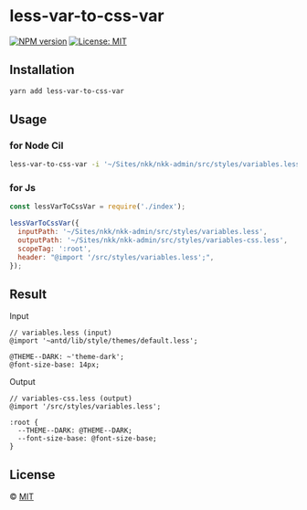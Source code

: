 # less-var-to-css-var

<!--
[![Build Status][build-img]][build-url]
-->
[![NPM version][npm-img]][npm-url]
[![License: MIT][mit-img]][mit-url]


## Installation

```sh
yarn add less-var-to-css-var
```


## Usage


### for Node Cil

```bash
less-var-to-css-var -i '~/Sites/nkk/nkk-admin/src/styles/variables.less' -o '~/Sites/nkk/nkk-admin/src/styles/variables-css2.less' -t ':root' -h "@import '/src/styles/variables.less';"
```

### for Js


```js
const lessVarToCssVar = require('./index');

lessVarToCssVar({
  inputPath: '~/Sites/nkk/nkk-admin/src/styles/variables.less',
  outputPath: '~/Sites/nkk/nkk-admin/src/styles/variables-css.less',
  scopeTag: ':root',
  header: "@import '/src/styles/variables.less';",
});

```

## Result

Input

```less
// variables.less (input)
@import '~antd/lib/style/themes/default.less';

@THEME--DARK: ~'theme-dark';
@font-size-base: 14px;
```

Output

```less
// variables-css.less (output)
@import '/src/styles/variables.less';

:root {
  --THEME--DARK: @THEME--DARK;
  --font-size-base: @font-size-base;
}
```


## License

© [MIT][mit-url]

<!-- badges -->

[mit-img]: https://img.shields.io/badge/License-MIT-blue.svg

[mit-url]: ./LICENSE

[npm-img]: https://img.shields.io/npm/v/less-var-to-css-var.svg

[npm-url]: https://www.npmjs.com/package/less-var-to-css-var

[build-img]: https://github.com/SolidZORO/less-var-to-css-var/workflows/badge.svg

[build-url]: https://github.com/SolidZORO/less-var-to-css-var/actions
